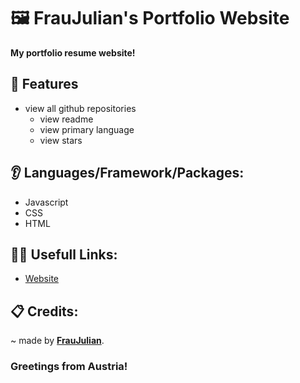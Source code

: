 # 🖼️ FrauJulian's Portfolio Website
  
**My portfolio resume website!**

## 👀 Features
- view all github repositories
    - view readme 
    - view primary language
    - view stars

## 👂 Languages/Framework/Packages:
- Javascript
- CSS
- HTML

## 🙋‍♂️ Usefull Links:
- [Website](https://fraujulian.xyz/)

## 📋 Credits:
~ made by [**FrauJulian**](https://fraujulian.xyz/).  

### Greetings from Austria!

